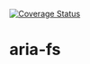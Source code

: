 [![Coverage Status](https://coveralls.io/repos/github/aelbore/aria-fs/badge.svg?branch=master)](https://coveralls.io/github/aelbore/aria-fs?branch=master)

# aria-fs